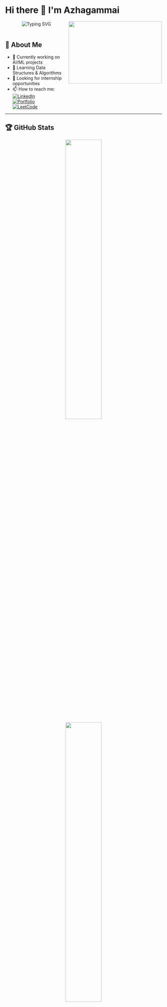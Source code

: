 # Hi there 👋 I'm Azhagammai

<div align="center">
<img src="https://readme-typing-svg.herokuapp.com?font=Fira+Code&weight=500&size=25&pause=1000&color=6A54F7&center=true&vCenter=true&random=false&width=435&lines=AI+and+DS+Student;Web+Developer;Data+Analyst" alt="Typing SVG" />
<img align="right" width="300" height="200" src=https://digitalcreativemind.com/wp-content/uploads/2021/06/Analytics_amp_Data_Science.gif>
</div>



<br>




## 🚀 About Me
- 🔭 Currently working on AI/ML projects
- 🌱 Learning Data Structures & Algorithms
- 👯 Looking for internship opportunities
- 📫 How to reach me: 
 <br> [![LinkedIn](https://img.shields.io/badge/LinkedIn-0077B5?style=for-the-badge&logo=linkedin&logoColor=white)](https://www.linkedin.com/in/azhagammai-m/)
 <br>[![Portfolio](https://img.shields.io/badge/Portfolio-8A2BE2?style=for-the-badge&logo=vercel&logoColor=white)](https://azhagammaiportfolio.vercel.app/)
 <br>[![LeetCode](https://img.shields.io/badge/LeetCode-FFA116?style=for-the-badge&logo=leetcode&logoColor=black)](https://leetcode.com/u/azhagammai055/)

<hr>


## 🏆 GitHub Stats

<div align="center">
  <img width="48%" src="https://github-readme-stats.vercel.app/api?username=Azhagammai&show_icons=true&theme=radical" /> 
</div>
<div align="center">
 <img width="48%" src="https://github-readme-streak-stats.herokuapp.com/?user=Azhagammai&theme=radical" />
</div>
<div align="center">
  <img width="48%" src="https://github-readme-stats.vercel.app/api/top-langs/?username=Azhagammai&layout=compact&theme=radical" />
</div>
<br>

## 💻 LeetCode Progress

<hr>
<div align="center">
 

[![LeetCode Stats](https://leetcard.jacoblin.cool/azhagammai055?theme=dark&font=Fira%20Code&ext=heatmap)](https://leetcode.com/u/azhagammai055/) 

</div>
## 🛠️ Tech Stack
<hr> 

### Programming Languages
<p>
  <img src="https://img.shields.io/badge/Java-ED8B00?style=for-the-badge&logo=openjdk&logoColor=white" />
  <img src="https://img.shields.io/badge/C-00599C?style=for-the-badge&logo=c&logoColor=white" />
  <img src="https://img.shields.io/badge/Python-3776AB?style=for-the-badge&logo=python&logoColor=white" />
  <img src="https://img.shields.io/badge/JavaScript-F7DF1E?style=for-the-badge&logo=javascript&logoColor=black" />
</p>

<hr> 

### Web Development
<p>
  <img src="https://img.shields.io/badge/HTML5-E34F26?style=for-the-badge&logo=html5&logoColor=white" />
  <img src="https://img.shields.io/badge/CSS3-1572B6?style=for-the-badge&logo=css3&logoColor=white" />
  <img src="https://img.shields.io/badge/React-20232A?style=for-the-badge&logo=react&logoColor=61DAFB" />
</p>

<hr> 

### Databases
<p>
  <img src="https://img.shields.io/badge/MySQL-00000F?style=for-the-badge&logo=mysql&logoColor=white" />
  <img src="https://img.shields.io/badge/MongoDB-4EA94B?style=for-the-badge&logo=mongodb&logoColor=white" />
</p>

<hr> 

### Tools & IDEs
<p>
  <img src="https://img.shields.io/badge/VS_Code-007ACC?style=for-the-badge&logo=visual-studio-code&logoColor=white" />
  <img src="https://img.shields.io/badge/PyCharm-000000?style=for-the-badge&logo=pycharm&logoColor=white" />
  <img src="https://img.shields.io/badge/Git-F05032?style=for-the-badge&logo=git&logoColor=white" />
  <img src="https://img.shields.io/badge/PowerBI-F2C811?style=for-the-badge&logo=powerbi&logoColor=black" />
</p>

<hr>


<div align="center">
  <img src="https://komarev.com/ghpvc/?username=Azhagammai&color=blueviolet&style=flat-square" alt="Profile views" />
</div>


